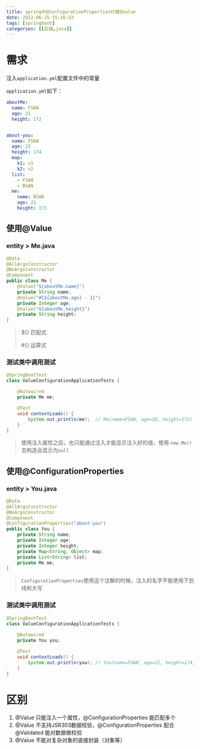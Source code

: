 ```yaml
---
title: spring中@ConfigurationProperties代替@Value
date: 2022-06-25 15:16:33
tags: [springboot]
categories: [[后端,java]]
---
```


# 需求

注入`application.yml`配置文件中的常量

`application.yml`如下：

```yaml
aboutMe:
  name: FSAN
  age: 21
  height: 172


about-you:
  name: FSAN
  age: 22
  height: 174
  map:
    k1: v1
    k2: v2
  list:
    - FSAN
    - BSAN
  me:
    name: BSAN
    age: 21
    height: 173

```

## 使用@Value

### entity > Me.java

```java
@Data
@AllArgsConstructor
@NoArgsConstructor
@Component
public class Me {
    @Value("${aboutMe.name}")
    private String name;
    @Value("#{${aboutMe.age} - 1}")
    private Integer age;
    @Value("${aboutMe.height}")
    private String height;
}
```

> ${} 匹配式
>
> #{} 运算式

### 测试类中调用测试

```java
@SpringBootTest
class ValueConfigurationApplicationTests {

    @Autowired
    private Me me;

    @Test
    void contextLoads() {
        System.out.println(me);  // Me(name=FSAN, age=20, height=172)
    }
}
```

> 使用注入属性之后，也只能通过注入才能显示注入好的值，使用 `new Me()` 去构造会显示为`null`

## 使用@ConfigurationProperties

### entity > You.java

```java
@Data
@AllArgsConstructor
@NoArgsConstructor
@Component
@ConfigurationProperties("about-you")
public class You {
    private String name;
    private Integer age;
    private Integer height;
    private Map<String, Object> map;
    private List<String> list;
    private Me me;
}
```

> `ConfigurationProperties`使用这个注解的时候，注入的名字不能使用下划线和大写

### 测试类中调用测试

```java
@SpringBootTest
class ValueConfigurationApplicationTests {
    
    @Autowired
    private You you;

    @Test
    void contextLoads() {
        System.out.println(you); // You(name=FSAN, age=22, height=174, map={k1=v1, k2=v2}, list=[FSAN, BSAN], me=Me(name=BSAN, age=21, height=173))
    }
}
```

# 区别

1. @Value 只能注入一个属性，@ConfigurationProperties 能匹配多个
2. @Value 不支持JSR303数据校验，@ConfigurationProperties  配合@Validated 能对数据做校验
3. @Value 不能对复杂对象的直接封装（对象等）
